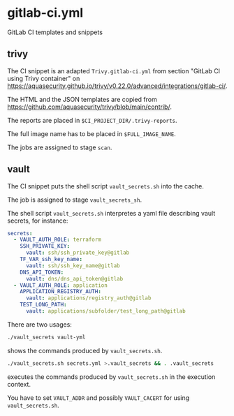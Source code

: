 # gitlab-ci.yml

GitLab CI templates and snippets

## trivy

The CI snippet is an adapted `Trivy.gitlab-ci.yml` from section "GitLab CI using Trivy container" on https://aquasecurity.github.io/trivy/v0.22.0/advanced/integrations/gitlab-ci/.

The HTML and the JSON templates are copied from https://github.com/aquasecurity/trivy/blob/main/contrib/.

The reports are placed in `$CI_PROJECT_DIR/.trivy-reports`.

The full image name has to be placed in `$FULL_IMAGE_NAME`.

The jobs are assigned to stage `scan`.

## vault

The CI snippet puts the shell script `vault_secrets.sh` into the cache.

The job is assigned to stage `vault_secrets_sh`.

The shell script `vault_secrets.sh` interpretes a yaml file describing vault secrets, for instance:

```yaml
secrets:
  - VAULT_AUTH_ROLE: terraform
    SSH_PRIVATE_KEY:
      vault: ssh/ssh_private_key@gitlab
    TF_VAR_ssh_key_name:
      vault: ssh/ssh_key_name@gitlab
    DNS_API_TOKEN:
      vault: dns/dns_api_token@gitlab
  - VAULT_AUTH_ROLE: application
    APPLICATION_REGISTRY_AUTH:
      vault: applications/registry_auth@gitlab
    TEST_LONG_PATH:
      vault: applications/subfolder/test_long_path@gitlab    
```

There are two usages:

```bash
./vault_secrets vault-yml
```

shows the commands produced by `vault_secrets.sh`.

```bash
./vault_secrets.sh secrets.yml >.vault_secrets && . .vault_secrets
```

executes the commands produced by `vault_secrets.sh` in the execution context.

You have to set `VAULT_ADDR` and possibly `VAULT_CACERT` for using `vault_secrets.sh`.
